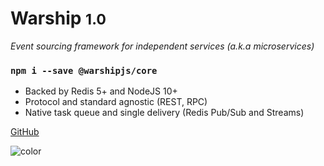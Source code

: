# Warship <small>1.0</small>

*Event sourcing framework for independent services (a.k.a microservices)*

### `npm i --save @warshipjs/core`

- Backed by Redis 5+ and NodeJS 10+
- Protocol and standard agnostic (REST, RPC)
- Native task queue and single delivery (Redis Pub/Sub and Streams)

[GitHub](https://github.com/vflopes/warship)

<!-- background color -->

![color](#f2f2f2)
